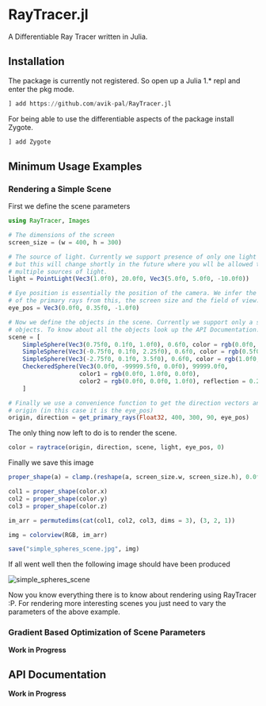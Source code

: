 # RayTracer.jl

A Differentiable Ray Tracer written in Julia.

## Installation

The package is currently not registered. So open up a Julia 1.\* repl and enter the pkg mode.

```julia
] add https://github.com/avik-pal/RayTracer.jl
```

For being able to use the differentiable aspects of the package install Zygote.

```julia
] add Zygote
```

## Minimum Usage Examples

### Rendering a Simple Scene

First we define the scene parameters

```julia
using RayTracer, Images

# The dimensions of the screen
screen_size = (w = 400, h = 300)

# The source of light. Currently we support presence of only one light source
# but this will change shortly in the future where you wll be allowed to have
# multiple sources of light.
light = PointLight(Vec3(1.0f0), 20.0f0, Vec3(5.0f0, 5.0f0, -10.0f0))

# Eye position is essentially the position of the camera. We infer the direction
# of the primary rays from this, the screen size and the field of view.
eye_pos = Vec3(0.0f0, 0.35f0, -1.0f0)

# Now we define the objects in the scene. Currently we support only a small number
# objects. To know about all the objects look up the API Documentation.
scene = [
    SimpleSphere(Vec3(0.75f0, 0.1f0, 1.0f0), 0.6f0, color = rgb(0.0f0, 0.0f0, 1.0f0)),
    SimpleSphere(Vec3(-0.75f0, 0.1f0, 2.25f0), 0.6f0, color = rgb(0.5f0, 0.223f0, 0.5f0)),
    SimpleSphere(Vec3(-2.75f0, 0.1f0, 3.5f0), 0.6f0, color = rgb(1.0f0, 0.572f0, 0.184f0)),
    CheckeredSphere(Vec3(0.0f0, -99999.5f0, 0.0f0), 99999.0f0,
                    color1 = rgb(0.0f0, 1.0f0, 0.0f0),
                    color2 = rgb(0.0f0, 0.0f0, 1.0f0), reflection = 0.25f0)
    ]

# Finally we use a convenience function to get the direction vectors and the
# origin (in this case it is the eye_pos)
origin, direction = get_primary_rays(Float32, 400, 300, 90, eye_pos)
```

The only thing now left to do is to render the scene.
```julia
color = raytrace(origin, direction, scene, light, eye_pos, 0)
```

Finally we save this image
```julia
proper_shape(a) = clamp.(reshape(a, screen_size.w, screen_size.h), 0.0f0, 1.0f0)

col1 = proper_shape(color.x)
col2 = proper_shape(color.y)
col3 = proper_shape(color.z)

im_arr = permutedims(cat(col1, col2, col3, dims = 3), (3, 2, 1))

img = colorview(RGB, im_arr)

save("simple_spheres_scene.jpg", img)
```

If all went well then the following image should have been produced

![simple_spheres_scene](https://raw.githubusercontent.com/avik-pal/RayTracer.jl/master/assets/simple_spheres_scene.jpg)

Now you know everything there is to know about rendering using RayTracer :P. For rendering more
interesting scenes you just need to vary the parameters of the above example.

### Gradient Based Optimization of Scene Parameters

**Work in Progress**

## API Documentation

**Work in Progress**
